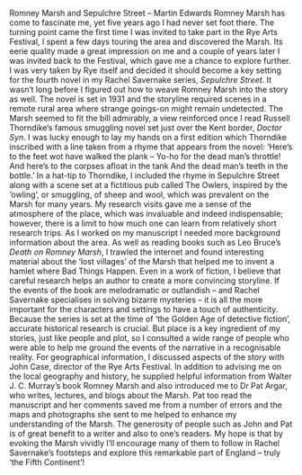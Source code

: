 Romney Marsh and Sepulchre Street – Martin Edwards
Romney Marsh has come to fascinate me, yet five years ago I had never set foot there. The turning point came the first time I was invited to take part in the Rye Arts Festival, I spent a few days touring the area and discovered the Marsh. Its eerie quality made a great impression on me and a couple of years later I was invited back to the Festival, which gave me a chance to explore further. I was very taken by Rye itself and decided it should become a key setting for the fourth novel in my Rachel Savernake series, _Sepulchre Street_. It wasn’t long before I figured out how to weave Romney Marsh into the story as well.
The novel is set in 1931 and the storyline required scenes in a remote rural area where strange goings-on might remain undetected. The Marsh seemed to fit the bill admirably, a view reinforced once I read Russell Thorndike’s famous smuggling novel set just over the Kent border, _Doctor Syn_. I was lucky enough to lay my hands on a first edition which Thorndike inscribed with a line taken from a rhyme that appears from the novel:
‘Here’s to the feet wot have walked the plank –
Yo-ho for the dead man’s throttle!
And here’s to the corpses afloat in the tank
And the dead man’s teeth in the bottle.’
In a hat-tip to Thorndike, I included the rhyme in Sepulchre Street along with a scene set at a fictitious pub called The Owlers, inspired by the ‘owling’, or smuggling, of sheep and wool, which was prevalent on the Marsh for many years. My research visits gave me a sense of the atmosphere of the place, which was invaluable and indeed indispensable; however, there is a limit to how much one can learn from relatively short research trips. As I worked on my manuscript I needed more background information about the area. As well as reading books such as Leo Bruce’s _Death on Romney Marsh_, I trawled the internet and found interesting material about the ‘lost villages’ of the Marsh that helped me to invent a hamlet where Bad Things Happen.
Even in a work of fiction, I believe that careful research helps an author to create a more convincing storyline. If the events of the book are melodramatic or outlandish – and Rachel Savernake specialises in solving bizarre mysteries – it is all the more important for the characters and settings to have a touch of authenticity. Because the series is set at the time of ‘the Golden Age of detective fiction’, accurate historical research is crucial. But place is a key ingredient of my stories, just like people and plot, so I consulted a wide range of people who were able to help me ground the events of the narrative in a recognisable reality.
For geographical information, I discussed aspects of the story with John Case, director of the Rye Arts Festival. In addition to advising me on the local geography and history, he supplied helpful information from Walter J. C. Murray’s book Romney Marsh and also introduced me to Dr Pat Argar, who writes, lectures, and blogs about the Marsh. Pat too read the manuscript and her comments saved me from a number of errors and the maps and photographs she sent to me helped to enhance my understanding of the Marsh. The generosity of people such as John and Pat is of great benefit to a writer and also to one’s readers. My hope is that by evoking the Marsh vividly I’ll encourage many of them to follow in Rachel Savernake’s footsteps and explore this remarkable part of England – truly ‘the Fifth Continent’!
